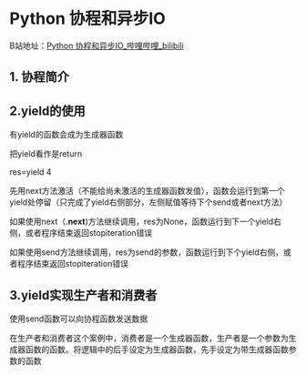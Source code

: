 # Python 协程和异步IO

B站地址：[Python 协程和异步IO_哔哩哔哩_bilibili](https://www.bilibili.com/video/BV1vE411F7Z9/?spm_id_from=333.1007.top_right_bar_window_default_collection.content.click&vd_source=eef98f9e120e9dac4c55f6547f221385)



## 1. 协程简介



## 2.yield的使用

有yield的函数会成为生成器函数

把yield看作是return

res=yield 4

先用next方法激活（不能给尚未激活的生成器函数发值），函数会运行到第一个yield处停留（只完成了yield右侧部分，左侧赋值等待下个send或者next方法）

如果使用next（.__next__)方法继续调用，res为None，函数运行到下一个yield右侧，或者程序结束返回stopiteration错误

如果使用send方法继续调用，res为send的参数，函数运行到下个yield右侧，或者程序结束返回stopiteration错误



## 3.yield实现生产者和消费者

使用send函数可以向协程函数发送数据

在生产者和消费者这个案例中，消费者是一个生成器函数，生产者是一个参数为生成器函数的函数。将逻辑中的后手设定为生成器函数，先手设定为带生成器函数参数的函数

